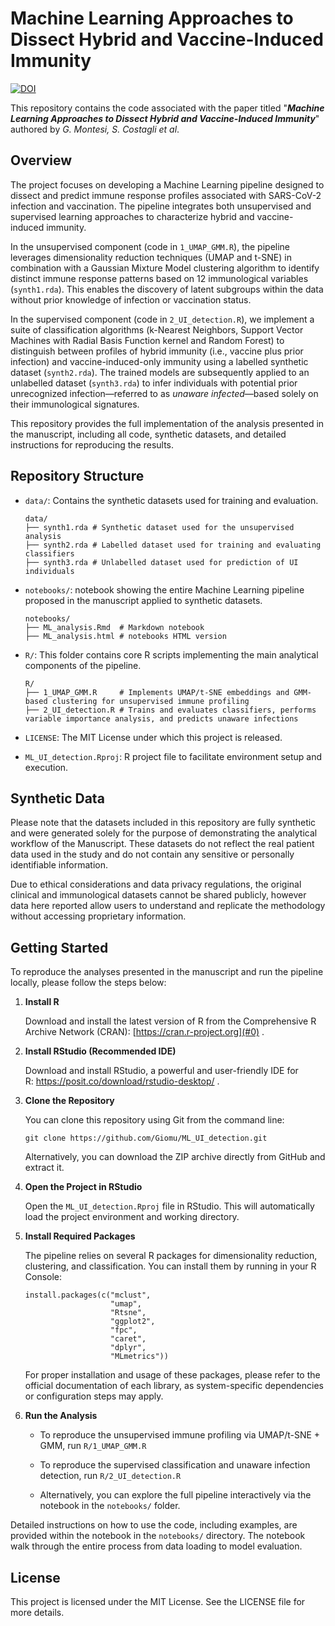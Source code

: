 # Machine Learning Approaches to Dissect Hybrid and Vaccine-Induced Immunity
[![DOI](https://zenodo.org/badge/DOI/10.5281/zenodo.15222272.svg)](https://doi.org/10.5281/zenodo.15222272)

This repository contains the code associated with the paper titled "***Machine Learning Approaches to Dissect Hybrid and Vaccine-Induced Immunity***" authored by *G. Montesi, S. Costagli et al*.

## Overview

The project focuses on developing a Machine Learning pipeline designed to dissect and predict immune response profiles associated with SARS-CoV-2 infection and vaccination. The pipeline integrates both unsupervised and supervised learning approaches to characterize hybrid and vaccine-induced immunity.

In the unsupervised component (code in `1_UMAP_GMM.R`), the pipeline leverages dimensionality reduction techniques (UMAP and t-SNE) in combination with a Gaussian Mixture Model clustering algorithm to identify distinct immune response patterns based on 12 immunological variables (`synth1.rda`). This enables the discovery of latent subgroups within the data without prior knowledge of infection or vaccination status.

In the supervised component (code in `2_UI_detection.R`), we implement a suite of classification algorithms (k-Nearest Neighbors, Support Vector Machines with Radial Basis Function kernel and Random Forest) to distinguish between profiles of hybrid immunity (i.e., vaccine plus prior infection) and vaccine-induced-only immunity using a labelled synthetic dataset (`synth2.rda`). The trained models are subsequently applied to an unlabelled dataset (`synth3.rda`) to infer individuals with potential prior unrecognized infection—referred to as *unaware infected*—based solely on their immunological signatures.

This repository provides the full implementation of the analysis presented in the manuscript, including all code, synthetic datasets, and detailed instructions for reproducing the results.

## Repository Structure

-   `data/`: Contains the synthetic datasets used for training and evaluation.

    ```{bash}
    data/
    ├── synth1.rda # Synthetic dataset used for the unsupervised analysis
    ├── synth2.rda # Labelled dataset used for training and evaluating classifiers 
    ├── synth3.rda # Unlabelled dataset used for prediction of UI individuals
    ```

-   `notebooks/`: notebook showing the entire Machine Learning pipeline proposed in the manuscript applied to synthetic datasets.

    ```{bash}
    notebooks/
    ├── ML_analysis.Rmd  # Markdown notebook 
    ├── ML_analysis.html # notebooks HTML version
    ```

-   `R/`: This folder contains core R scripts implementing the main analytical components of the pipeline.

    ```{bash}
    R/
    ├── 1_UMAP_GMM.R     # Implements UMAP/t-SNE embeddings and GMM-based clustering for unsupervised immune profiling
    ├── 2_UI_detection.R # Trains and evaluates classifiers, performs variable importance analysis, and predicts unaware infections
    ```

-   `LICENSE`: The MIT License under which this project is released.

-   `ML_UI_detection.Rproj`: R project file to facilitate environment setup and execution.

## Synthetic Data

Please note that the datasets included in this repository are fully synthetic and were generated solely for the purpose of demonstrating the analytical workflow of the Manuscript. These datasets do not reflect the real patient data used in the study and do not contain any sensitive or personally identifiable information.

Due to ethical considerations and data privacy regulations, the original clinical and immunological datasets cannot be shared publicly, however data here reported allow users to understand and replicate the methodology without accessing proprietary information.

## Getting Started

To reproduce the analyses presented in the manuscript and run the pipeline locally, please follow the steps below:

1.  **Install R**

    Download and install the latest version of R from the Comprehensive R Archive Network (CRAN): [https://cran.r-project.org](#0) .

2.  **Install RStudio (Recommended IDE)**

    Download and install RStudio, a powerful and user-friendly IDE for R: <https://posit.co/download/rstudio-desktop/> .

3.  **Clone the Repository**

    You can clone this repository using Git from the command line:

    ```{bash}
    git clone https://github.com/Giomu/ML_UI_detection.git
    ```

    Alternatively, you can download the ZIP archive directly from GitHub and extract it.

4.  **Open the Project in RStudio**

    Open the `ML_UI_detection.Rproj` file in RStudio. This will automatically load the project environment and working directory.

5.  **Install Required Packages**

    The pipeline relies on several R packages for dimensionality reduction, clustering, and classification. You can install them by running in your R Console:

    ```{r}
    install.packages(c("mclust", 
                       "umap", 
                       "Rtsne", 
                       "ggplot2", 
                       "fpc", 
                       "caret", 
                       "dplyr", 
                       "MLmetrics"))
    ```

    For proper installation and usage of these packages, please refer to the official documentation of each library, as system-specific dependencies or configuration steps may apply.

6.  **Run the Analysis**

    -   To reproduce the unsupervised immune profiling via UMAP/t-SNE + GMM, run `R/1_UMAP_GMM.R`

    -   To reproduce the supervised classification and unaware infection detection, run `R/2_UI_detection.R`

    -   Alternatively, you can explore the full pipeline interactively via the notebook in the `notebooks/` folder.

Detailed instructions on how to use the code, including examples, are provided within the notebook in the `notebooks/` directory. The notebook walk through the entire process from data loading to model evaluation.

## License

This project is licensed under the MIT License. See the LICENSE file for more details.
